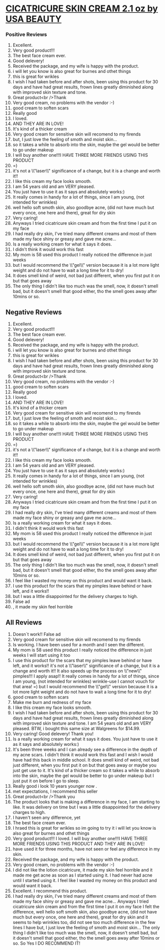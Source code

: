 # [CICATRICURE SKIN CREAM 2.1 oz by USA BEAUTY](https://products.checkmycream.com/products/CICATRICURE-SKIN-CREAM-2.1-oz-by-USA-BEAUTY.html)

### Positive Reviews

<ol>
      <li>Excellent.</li>
      <li>Very good product!!!</li>
      <li>The best face cream ever.</li>
      <li>Good delevery!  </li>
      <li>Received the package, and my wife is happy with the product.</li>
      <li>i will let you know is also great for burnes and othet things</li>
      <li>this is great for wrikles</li>
      <li>I wish I had taken before and after shots, been using this product for 30 days and have had great results, frown lines greatly diminished along with improved skin texture and tone.</li>
      <li>Great product&lt;br /&gt;Thank</li>
      <li>Very good cream, no problems with the vendor :-)</li>
      <li>good cream to soften scars</li>
      <li>Really good</li>
      <li>I loved.</li>
      <li>AND THEY ARE IN LOVE!</li>
      <li>It&#x27;s kind of a thicker cream</li>
      <li>Very good cream for sensitive skin  will recomend to my firends</li>
      <li>but, I just love the feeling of smoth and moist skin...</li>
      <li>so it takes a while to absorb into the skin, maybe the gel would be better to go under makeup</li>
      <li>I will buy another one!!!I HAVE THREE MORE FRIENDS USING THIS PRODUCT</li>
      <li>&#x3D;)</li>
      <li>it&#x27;s not a \\&quot;laser\\&quot; significance of a change, but it is a change and worth it!!</li>
      <li>I like this cream my face looks smooth.</li>
      <li>I am 54 years old and am VERY pleased.</li>
      <li>You just have to use it as it says and absolutely works:)</li>
      <li>It really comes in handy for a lot of things, since I am young, (not intended for wrinkles)</li>
      <li>well hello soft smoth skin, also goodbye acne, (did not have much but every once, one here and there), great for dry skin</li>
      <li>Very caring!  </li>
      <li>Anyways I tried cicatricure skin cream and from the first time I put it on my face</li>
      <li>I had really dry skin, I&#x27;ve tried many different creams and most of them made my face shiny or greasy and gave me acne...</li>
      <li>Is a really working cream for what it says it does.</li>
      <li>I didn&#x27;t think it would work this fast</li>
      <li>My mom is 58 used this product I really noticed the difference in just weeks</li>
      <li>but I would recommend the \\&quot;gel\\&quot; version because it is a lot more light weight and do not have to wait a long time for it to dry!</li>
      <li>It does smell kind of weird, not bad just different, when you first put it on but that goes away</li>
      <li>The only thing I didn&#x27;t like too much was the smell, now, it doesn&#x27;t smell bad, but it doesn&#x27;t smell that good either, tho the smell goes away after 10mins or so.</li>
</ol>


<h2>Negative Reviews</h2>
<ol>
<li> Excellent.</li>
<li> Very good product!!!</li>
<li> The best face cream ever.</li>
<li> Good delevery!  </li>
<li> Received the package, and my wife is happy with the product.</li>
<li> i will let you know is also great for burnes and othet things</li>
<li> this is great for wrikles</li>
<li> I wish I had taken before and after shots, been using this product for 30 days and have had great results, frown lines greatly diminished along with improved skin texture and tone.</li>
<li> Great product&lt;br /&gt;Thank</li>
<li> Very good cream, no problems with the vendor :-)</li>
<li> good cream to soften scars</li>
<li> Really good</li>
<li> I loved.</li>
<li> AND THEY ARE IN LOVE!</li>
<li> It&#x27;s kind of a thicker cream</li>
<li> Very good cream for sensitive skin  will recomend to my firends</li>
<li> but, I just love the feeling of smoth and moist skin...</li>
<li> so it takes a while to absorb into the skin, maybe the gel would be better to go under makeup</li>
<li> I will buy another one!!!I HAVE THREE MORE FRIENDS USING THIS PRODUCT</li>
<li> &#x3D;)</li>
<li> it&#x27;s not a \\&quot;laser\\&quot; significance of a change, but it is a change and worth it!!</li>
<li> I like this cream my face looks smooth.</li>
<li> I am 54 years old and am VERY pleased.</li>
<li> You just have to use it as it says and absolutely works:)</li>
<li> It really comes in handy for a lot of things, since I am young, (not intended for wrinkles)</li>
<li> well hello soft smoth skin, also goodbye acne, (did not have much but every once, one here and there), great for dry skin</li>
<li> Very caring!  </li>
<li> Anyways I tried cicatricure skin cream and from the first time I put it on my face</li>
<li> I had really dry skin, I&#x27;ve tried many different creams and most of them made my face shiny or greasy and gave me acne...</li>
<li> Is a really working cream for what it says it does.</li>
<li> I didn&#x27;t think it would work this fast</li>
<li> My mom is 58 used this product I really noticed the difference in just weeks</li>
<li> but I would recommend the \\&quot;gel\\&quot; version because it is a lot more light weight and do not have to wait a long time for it to dry!</li>
<li> It does smell kind of weird, not bad just different, when you first put it on but that goes away</li>
<li> The only thing I didn&#x27;t like too much was the smell, now, it doesn&#x27;t smell bad, but it doesn&#x27;t smell that good either, tho the smell goes away after 10mins or so.</li>
<li> I feel like I wasted my money on this product and would want it back.</li>
<li> I use this product for the scars that my pimples leave behind or have left, and it works!!</li>
<li> but I was a little disappointed for the delivery charges to high.</li>
<li> False ad</li>
<li> , it made my skin feel horrible</li>
</ol>

<h2>All Reviews</h2>

<ol>
    <li> Doesn´t work!! False ad</li>
    <li> Very good cream for sensitive skin  will recomend to my firends</li>
    <li> Is working. I have been used for a month and I seen the different.</li>
    <li> My mom is 58 used this product I really noticed the difference in just weeks I will start using it too</li>
    <li> I use this product for the scars that my pimples leave behind or have left, and it works!! it&#x27;s not a \\&quot;laser\\&quot; significance of a change, but it is a change and worth it!! It also speeds up the process on \\&quot;new\\&quot; pimples!!! I apply asap!! It really comes in handy for a lot of things, since I am young, (not intended for wrinkles) wrinkle-use I cannot vouch for that area! &#x3D;) but I would recommend the \\&quot;gel\\&quot; version because it is a lot more light weight and do not have to wait a long time for it to dry!</li>
    <li> good cream to soften scars</li>
    <li> Make me burn and redness of my face</li>
    <li> I like this cream my face looks smooth.</li>
    <li> I wish I had taken before and after shots, been using this product for 30 days and have had great results, frown lines greatly diminished along with improved skin texture and tone. I am 54 years old and am VERY pleased. BTW, i bought this same size at Walgreens for $14.99.</li>
    <li> Very caring!  Good delevery!  Thank you!</li>
    <li> Is a really working cream for what it says it does. You just have to use it as it says and absolutely works:)</li>
    <li> It&#x27;s been three weeks and I can already see a difference in the depth of my acne scars. I didn&#x27;t think it would work this fast and I wish I would have had this back in middle school. It does smell kind of weird, not bad just different, when you first put it on but that goes away or maybe you just get use to it. It&#x27;s kind of a thicker cream so it takes a while to absorb into the skin, maybe the gel would be better to go under makeup but I just put it on before I go to sleep.</li>
    <li> Really good i look 10 years younger now .</li>
    <li> met expectations, I recommend this seller</li>
    <li> Great product&lt;br /&gt;Thank you</li>
    <li> The product looks that is making a difference in my face, I am starting to like. It was delivery on time but I was a little disappointed for the delivery charges to high.</li>
    <li> I haven&#x27;t seen any difference, yet</li>
    <li> The best face cream ever.</li>
    <li> I hraed this is great for wrikles so im going to try it i will let you know is also great for burnes and othet things</li>
    <li> Very good product!!! I loved. I will buy another one!!!I HAVE THREE MORE FRIENDS USING THIS PRODUCT AND THEY ARE IN LOVE!</li>
    <li> have used it for three months, have not seen or feel any difference in my skin.</li>
    <li> Received the package, and my wife is happy with the product.</li>
    <li> Very good cream, no problems with the vendor :-)</li>
    <li> I did not like the lotion cicatricure, it made my skin feel horrible and it made me get acne as soon as I started using it. I had never had acne until I started using it. I feel like I wasted my money on this product and would want it back.</li>
    <li> Excellent. I recommend this product.</li>
    <li> I had really dry skin, I&#x27;ve tried many different creams and most of them made my face shiny or greasy and gave me acne... Anyways I tried cicatricure skin cream and from the first time I put it on my face I felt the difference, well hello soft smoth skin, also goodbye acne, (did not have much but every once, one here and there), great for dry skin and it seems to help wrinkles too, did not see too much difference in the few lines I have but, I just love the feeling of smoth and moist skin... The only thing I didn&#x27;t like too much was the smell, now, it doesn&#x27;t smell bad, but it doesn&#x27;t smell that good either, tho the smell goes away after 10mins or so. So Yes I DO RECOMMEND IT!</li>
</ol>




